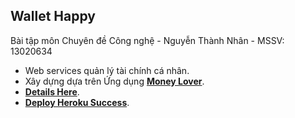 ## Wallet Happy

Bài tập môn Chuyên đề Công nghệ - Nguyễn Thành Nhân - MSSV: 13020634

- Web services quản lý tài chính cá nhân.
- Xây dựng dựa trên Ứng dụng [**Money Lover**](https://moneylover.me/vi/ "Money Lover's Homepage").
- [**Details Here**](https://github.com/INT22083-HTTN/Wallets-Happy/blob/master/Planning.MD "-Planning").
- [**Deploy Heroku Success**](https://alpha-beta.herokuapp.com/ "heroku apps").
